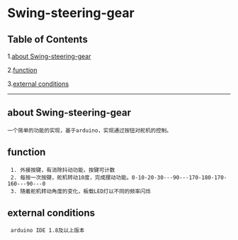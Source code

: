 
# Swing-steering-gear

## Table of Contents
1.[about Swing-steering-gear](#about-swing-steering-gear)

2.[function](#function)

3.[external conditions](#external-conditions)

-------------------------------------------------------------
## about Swing-steering-gear

    一个简单的功能的实现，基于arduino，实现通过按钮对舵机的控制。
## function
      
     1. 外接按键，有消除抖动功能，按键可计数
     2. 每按一次按键，舵机转动10度，完成摆动功能。0-10-20-30---90---170-180-170-160---90---0
     3. 随着舵机转动角度的变化，板载LED灯以不同的频率闪烁
## external conditions

     arduino IDE 1.8及以上版本
